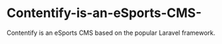 # Contentify-is-an-eSports-CMS-
Contentify is an eSports CMS based on the popular Laravel framework.
